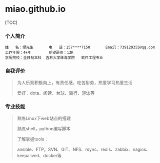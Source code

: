 # miao.github.io

[TOC]

### 个人简介

```mysql
姓	名：缪先生		电	话：157****7150		Email：739129355@qq.com
工作年限：4+年		期望薪资：13K			  
学历院校：全日制本科	吉林大学珠海学院   软件工程专业
```



### 自我评价

> 为人乐观积极向上，有责任感，吃苦耐劳，热爱学习热爱生活
>
> 爱好：dota、阅读、台球、骑行、游泳等



### 专业技能

> 熟练Linux下web站点的搭建
>
> 熟练shell，python编写脚本
>
> 了解掌握tools：
>
> ​	ansible、FTP，SVN、GIT、NFS、rsync、redis、zabbix、nagios、keepalived、docker等